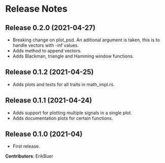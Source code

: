 # Release Notes

## Release 0.2.0 (2021-04-27)

- Breaking change on plot_psd. An aditional argument is taken, this is to handle vectors with -inf values.
- Adds method to append vectors.
- Adds Blackman, triangle and Hamming window functions.

## Release 0.1.2 (2021-04-25)

- Adds plots and tests for all traits in math_impl.rs.

## Release 0.1.1 (2021-04-24)

- Adds support for plotting multiple signals in a single plot.
- Adds documentation plots for certain functions.

## Release 0.1.0 (2021-04)

- First release.

**Contributors**: ErikBuer
